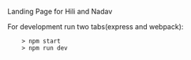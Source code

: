 Landing Page for Hili and Nadav


For development run two tabs(express and webpack):

```
	> npm start
	> npm run dev
  
```
